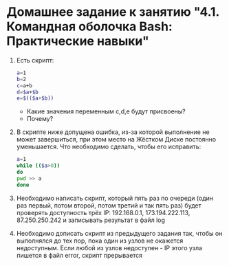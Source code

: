 # Домашнее задание к занятию "4.1. Командная оболочка Bash: Практические навыки"

1. Есть скрипт:
	```bash
	a=1
	b=2
	c=a+b
	d=$a+$b
	e=$(($a+$b))
	```
	* Какие значения переменным c,d,e будут присвоены?
	* Почему?

1. В скрипте ниже допущена ошибка, из-за которой выполнение не может завершиться, при этом место на Жёстком Диске постоянно уменьшается. Что необходимо сделать, чтобы его исправить:
	```bash
	a=1
	while (($a>0))
	do
	pwd >> a
	done
	```
1. Необходимо написать скрипт, который пять раз по очереди (один раз первый, потом второй, потом третий и так пять раз) будет проверять доступность трёх IP: 192.168.0.1, 173.194.222.113, 87.250.250.242 и записывать результат в файл log

1. Необходимо дописать скрипт из предыдущего задания так, чтобы он выполнялся до тех пор, пока один из узлов не окажется недоступным. Если любой из узлов недоступен - IP этого узла пишется в файл error, скрипт прерывается
